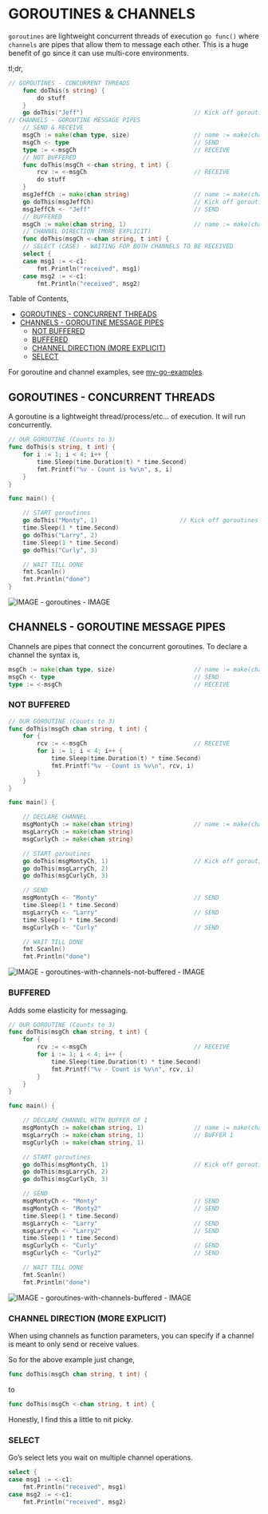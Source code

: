 # GOROUTINES & CHANNELS

`goroutines` are lightweight concurrent threads of execution `go func()`
where `channels` are pipes that allow them to message each other.
This is a huge benefit of go since it can use multi-core environments.

tl;dr,

```go
// GOROUTINES - CONCURRENT THREADS
    func doThis(s string) {
        do stuff
    }
    go doThis("Jeff")                               // Kick off goroutine
// CHANNELS - GOROUTINE MESSAGE PIPES
    // SEND & RECEIVE
    msgCh := make(chan type, size)                  // name := make(chan type, buffer size)
    msgCh <- type                                   // SEND
    type := <-msgCh                                 // RECEIVE
    // NOT BUFFERED
    func doThis(msgCh <-chan string, t int) {
        rcv := <-msgCh                              // RECEIVE
        do stuff
    }
    msgJeffCh := make(chan string)                  // name := make(chan type)
    go doThis(msgJeffCh)                            // Kick off goroutine
    msgJeffCh <- "Jeff"                             // SEND
    // BUFFERED
    msgCh := make(chan string, 1)                   // name := make(chan type, buffer size)
    // CHANNEL DIRECTION (MORE EXPLICIT)
    func doThis(msgCh <-chan string, t int) {
    // SELECT (CASE) - WAITING FOR BOTH CHANNELS TO BE RECEIVED
    select {
    case msg1 := <-c1:
        fmt.Println("received", msg1)
    case msg2 := <-c1:
        fmt.Println("received", msg2)
```

Table of Contents,

* [GOROUTINES - CONCURRENT THREADS](https://github.com/JeffDeCola/my-cheat-sheets/tree/master/software/development/languages/go-cheat-sheet/goroutines-and-channels.md#goroutines---concurrent-threads)
* [CHANNELS - GOROUTINE MESSAGE PIPES](https://github.com/JeffDeCola/my-cheat-sheets/tree/master/software/development/languages/go-cheat-sheet/goroutines-and-channels.md#channels---goroutine-message-pipes)
  * [NOT BUFFERED](https://github.com/JeffDeCola/my-cheat-sheets/tree/master/software/development/languages/go-cheat-sheet/goroutines-and-channels.md#not-buffered)
  * [BUFFERED](https://github.com/JeffDeCola/my-cheat-sheets/tree/master/software/development/languages/go-cheat-sheet/goroutines-and-channels.md#buffered)
  * [CHANNEL DIRECTION (MORE EXPLICIT)](https://github.com/JeffDeCola/my-cheat-sheets/tree/master/software/development/languages/go-cheat-sheet/goroutines-and-channels.md#channel-direction-more-explicit)
  * [SELECT](https://github.com/JeffDeCola/my-cheat-sheets/tree/master/software/development/languages/go-cheat-sheet/goroutines-and-channels.md#select)

For goroutine and channel examples, see
[my-go-examples](https://github.com/JeffDeCola/my-go-examples#goroutines).

## GOROUTINES - CONCURRENT THREADS

A goroutine is a lightweight thread/process/etc... of execution.
It will run concurrently.

```go
// OUR GOROUTINE (Counts to 3)
func doThis(s string, t int) {
    for i := 1; i < 4; i++ {
        time.Sleep(time.Duration(t) * time.Second)
        fmt.Printf("%v - Count is %v\n", s, i)
    }
}

func main() {

    // START goroutines
    go doThis("Monty", 1)                       // Kick off goroutines
    time.Sleep(1 * time.Second)
    go doThis("Larry", 2)
    time.Sleep(1 * time.Second)
    go doThis("Curly", 3)

    // WAIT TILL DONE
    fmt.Scanln()
    fmt.Println("done")
}
```

![IMAGE - goroutines - IMAGE](../../../../pics/goroutines.jpg)

## CHANNELS - GOROUTINE MESSAGE PIPES

Channels are pipes that connect the concurrent goroutines.
To declare a channel the syntax is,

```go
msgCh := make(chan type, size)                      // name := make(chan type, buffer size)
msgCh <- type                                       // SEND
type := <-msgCh                                     // RECEIVE
```

### NOT BUFFERED

```go
// OUR GOROUTINE (Counts to 3)
func doThis(msgCh chan string, t int) {
    for {
        rcv := <-msgCh                              // RECEIVE
        for i := 1; i < 4; i++ {
            time.Sleep(time.Duration(t) * time.Second)
            fmt.Printf("%v - Count is %v\n", rcv, i)
        }
    }
}

func main() {

    // DECLARE CHANNEL
    msgMontyCh := make(chan string)                 // name := make(chan type)
    msgLarryCh := make(chan string)
    msgCurlyCh := make(chan string)

    // START goroutines
    go doThis(msgMontyCh, 1)                        // Kick off goroutines
    go doThis(msgLarryCh, 2)
    go doThis(msgCurlyCh, 3)

    // SEND
    msgMontyCh <- "Monty"                           // SEND
    time.Sleep(1 * time.Second)
    msgLarryCh <- "Larry"                           // SEND
    time.Sleep(1 * time.Second)
    msgCurlyCh <- "Curly"                           // SEND

    // WAIT TILL DONE
    fmt.Scanln()
    fmt.Println("done")
```

![IMAGE - goroutines-with-channels-not-buffered - IMAGE](../../../../pics/goroutines-with-channels-not-buffered.jpg)

### BUFFERED

Adds some elasticity for messaging.

```go
// OUR GOROUTINE (Counts to 3)
func doThis(msgCh chan string, t int) {
    for {
        rcv := <-msgCh                              // RECEIVE
        for i := 1; i < 4; i++ {
            time.Sleep(time.Duration(t) * time.Second)
            fmt.Printf("%v - Count is %v\n", rcv, i)
        }
    }
}

func main() {

    // DECLARE CHANNEL WITH BUFFER OF 1
    msgMontyCh := make(chan string, 1)              // name := make(chan type)
    msgLarryCh := make(chan string, 1)              // BUFFER 1
    msgCurlyCh := make(chan string, 1)

    // START goroutines
    go doThis(msgMontyCh, 1)                        // Kick off goroutines
    go doThis(msgLarryCh, 2)
    go doThis(msgCurlyCh, 3)

    // SEND
    msgMontyCh <- "Monty"                           // SEND
    msgMontyCh <- "Monty2"                          // SEND
    time.Sleep(1 * time.Second)
    msgLarryCh <- "Larry"                           // SEND
    msgLarryCh <- "Larry2"                          // SEND
    time.Sleep(1 * time.Second)
    msgCurlyCh <- "Curly"                           // SEND
    msgCurlyCh <- "Curly2"                          // SEND

    // WAIT TILL DONE
    fmt.Scanln()
    fmt.Println("done")
```

![IMAGE - goroutines-with-channels-buffered - IMAGE](../../../../pics/goroutines-with-channels-buffered.jpg)

### CHANNEL DIRECTION (MORE EXPLICIT)

When using channels as function parameters,
you can specify if a channel is meant to only send or receive values.

So for the above example just change,

```go
func doThis(msgCh chan string, t int) {
```

to

```go
func doThis(msgCh <-chan string, t int) {
```

Honestly, I find this a little to nit picky.

### SELECT

Go’s select lets you wait on multiple channel operations.

```go
select {
case msg1 := <-c1:
    fmt.Println("received", msg1)
case msg2 := <-c1:
    fmt.Println("received", msg2)
```
